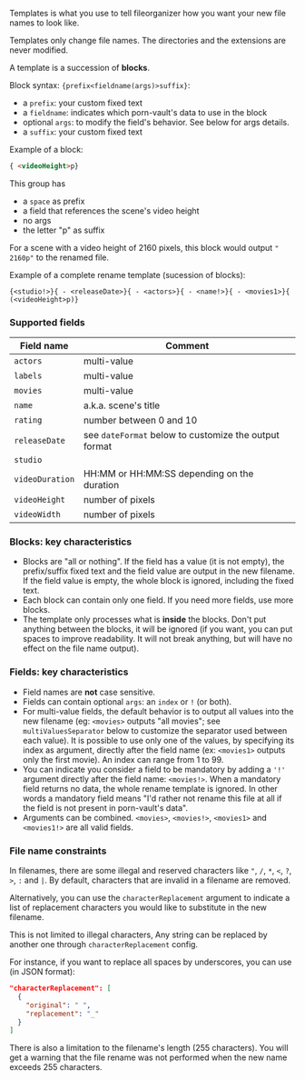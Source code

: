 Templates is what you use to tell fileorganizer how you want your new file names to look like.

Templates only change file names. The directories and the extensions are never modified.

A template is a succession of __blocks__.

Block syntax: `{prefix<fieldname(args)>suffix}`:

- a `prefix`: your custom fixed text
- a `fieldname`: indicates which porn-vault's data to use in the block
- optional `args`: to modify the field's behavior. See below for args details.  
- a `suffix`: your custom fixed text

Example of a block:

```html
{ <videoHeight>p}
```

This group has

- a `space` as prefix
- a field that references the scene's video height
- no args
- the letter "p" as suffix

For a scene with a video height of 2160 pixels, this block would output `" 2160p"` to the renamed file.

Example of a complete rename template (sucession of blocks):

```
{<studio!>}{ - <releaseDate>}{ - <actors>}{ - <name!>}{ - <movies1>}{ (<videoHeight>p)}
```

### Supported fields

| Field name          | Comment                |
| ------------------- | ------------------- |
| `actors`            | multi-value |
| `labels`            | multi-value |
| `movies`            | multi-value |
| `name`              | a.k.a. scene's title |
| `rating`            | number between 0 and 10 |
| `releaseDate`       | see `dateFormat` below to customize the output format |
| `studio`            | |
| `videoDuration`     | HH:MM or HH:MM:SS depending on the duration |
| `videoHeight`       | number of pixels |
| `videoWidth`        | number of pixels |

### Blocks: key characteristics

- Blocks are "all or nothing". If the field has a value (it is not empty), the prefix/suffix fixed text and the field value are output in the new filename. If the field value is empty, the whole block is ignored, including the fixed text.
- Each block can contain only one field. If you need more fields, use more blocks.
- The template only processes what is __inside__ the blocks. Don't put anything between the blocks, it will be ignored (if you want, you can put spaces to improve readability. It will not break anything, but will have no effect on the file name output). 

### Fields: key characteristics

- Field names are __not__ case sensitive.
- Fields can contain optional `args`: an `index` or `!` (or both). 
- For multi-value fields, the default behavior is to output all values into the new filename (eg: `<movies>` outputs "all movies"; see `multiValuesSeparator` below to customize the separator used between each value). It is possible to use only one of the values, by specifying its index as argument, directly after the field name (ex: `<movies1>` outputs only the first movie). An index can range from 1 to 99.
- You can indicate you consider a field to be mandatory by adding a `'!'` argument directly after the field name: `<movies!>`. When a mandatory field returns no data, the whole rename template is ignored. In other words a mandatory field means "I'd rather not rename this file at all if the field is not present in porn-vault's data".
- Arguments can be combined. `<movies>`, `<movies!>`, `<movies1>` and `<movies1!>` are all valid fields.

### File name constraints

In filenames, there are some illegal and reserved characters like `"`, `/`, `*`, `<`, `?`, `>`, `:` and `|`.  By default, characters that are invalid in a filename are removed.

Alternatively, you can use the `characterReplacement` argument to indicate a list of replacement characters you would like to substitute in the new filename. 

This is not limited to illegal characters, Any string can be replaced by another one through `characterReplacement` config.

For instance, if you want to replace all spaces by underscores, you can use (in JSON format):

```json
"characterReplacement": [
  {
    "original": " ",
    "replacement": "_"
  }
]
```

There is also a limitation to the filename's length (255 characters). You will get a warning that the file rename was not performed when the new name exceeds 255 characters.

